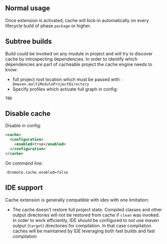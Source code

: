 <!---
 Licensed to the Apache Software Foundation (ASF) under one or more
 contributor license agreements.  See the NOTICE file distributed with
 this work for additional information regarding copyright ownership.
 The ASF licenses this file to You under the Apache License, Version 2.0
 (the "License"); you may not use this file except in compliance with
 the License.  You may obtain a copy of the License at

      http://www.apache.org/licenses/LICENSE-2.0

 Unless required by applicable law or agreed to in writing, software
 distributed under the License is distributed on an "AS IS" BASIS,
 WITHOUT WARRANTIES OR CONDITIONS OF ANY KIND, either express or implied.
 See the License for the specific language governing permissions and
 limitations under the License.
-->

## Normal usage

Once extension is activated, cache will kick-in automatically on every lifecycle build of phase `package` or higher.

## Subtree builds

Build could be invoked on any module in project and will try to discover cache by introspecting dependencies. In order
to identify which dependencies are part of cacheable project the cache engine needs to know:

* full project root location which must be passed with `-Dmaven.multiModuleProjectDirectory`
* Specify profiles which activate full graph in config:

```
TBD
```

## Disable cache

Disable in config:
```xml
<cache>
  <configuration>
    <enabled>true</enabled>
  </configuration>
</cache>
```
On command line:
```
-Dremote.cache.enabled=false
```

## IDE support

Cache extension is generally compatible with ides with one limitation:

* The cache doesn't restore full project state. Compiled classes and other output directories will not be restored from
  cache if `clean` was invoked. In order to work efficiently, IDE should be configured to not use maven
  output (`target`) directories for compilation. In that case compilation caches will be maintained by IDE leveraging
  both fast builds and fast compilation

